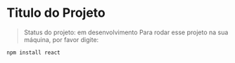 # Titulo do Projeto #
> Status do projeto: em desenvolvimento
Para rodar esse projeto na sua máquina, por favor digite:

```
npm install react
```
